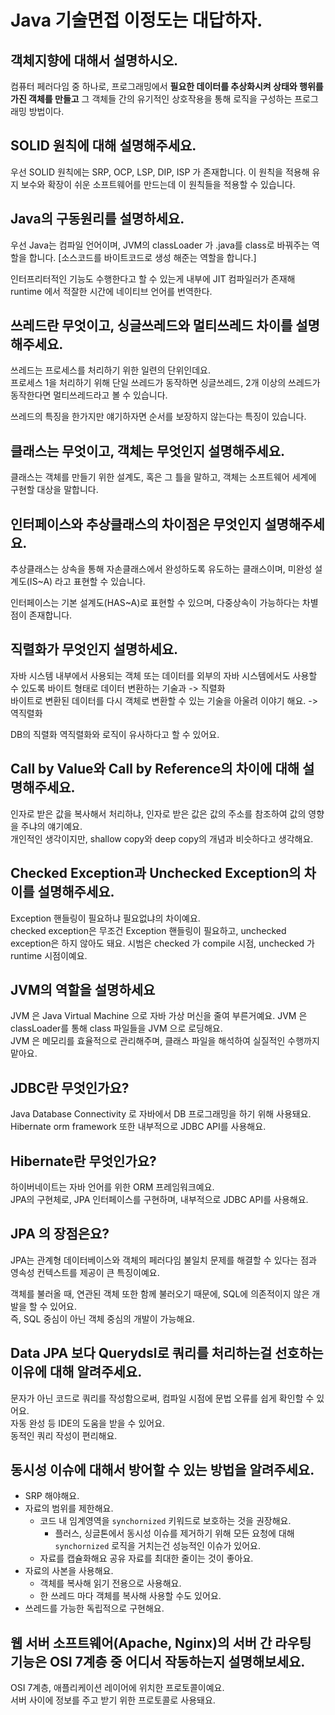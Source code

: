 # Java 기술면접 이정도는 대답하자.

## 객체지향에 대해서 설명하시오.

컴퓨터 페러다임 중 하나로, 프로그래밍에서 **필요한 데이터를 추상화시켜 상태와 행위를 가진 객체를 만들고** 그 객체들 간의 유기적인 상호작용을 통해 로직을 구성하는 프로그래밍 방법이다.

## SOLID 원칙에 대해 설명해주세요.

우선 SOLID 원칙에는 SRP, OCP, LSP, DIP, ISP 가 존재합니다.
이 원칙을 적용해 유지 보수와 확장이 쉬운 소프트웨어를 만드는데 이 원칙들을 적용할 수 있습니다.

## Java의 구동원리를 설명하세요.

우선 Java는 컴파일 언어이며, JVM의 classLoader 가 .java를 class로 바꿔주는 역할을 합니다. [소스코드를 바이트코드로 생성 해준는 역할을 합니다.]  

인터프리터적인 기능도 수행한다고 할 수 있는게 내부에 JIT 컴파일러가 존재해 runtime 에서 적잘한 시간에 네이티브 언어를 번역한다.

## 쓰레드란 무엇이고, 싱글쓰레드와 멀티쓰레드 차이를 설명해주세요.

쓰레드는 프로세스를 처리하기 위한 일련의 단위인데요.  
프로세스 1을 처리하기 위해 단일 쓰레드가 동작하면 싱글쓰레드, 2개 이상의 쓰레드가 동작한다면 멀티쓰레드라고 볼 수 있습니다.

쓰레드의 특징을 한가지만 얘기하자면 순서를 보장하지 않는다는 특징이 있습니다.

## 클래스는 무엇이고, 객체는 무엇인지 설명해주세요.

클래스는 객체를 만들기 위한 설계도, 혹은 그 틀을 말하고, 객체는 소프트웨어 세계에 구현할 대상을 말합니다.

## 인터페이스와 추상클래스의 차이점은 무엇인지 설명해주세요.

추상클래스는 상속을 통해 자손클래스에서 완성하도록 유도하는 클래스이며, 미완성 설계도(IS~A) 라고 표현할 수 있습니다.

인터페이스는 기본 설계도(HAS~A)로 표현할 수 있으며, 다중상속이 가능하다는 차별점이 존재합니다.

## 직렬화가 무엇인지 설명하세요.

자바 시스템 내부에서 사용되는 객체 또는 데이터를 외부의 자바 시스템에서도 사용할 수 있도록 바이트 형태로 데이터 변환하는 기술과 -> 직렬화  
바이트로 변환된 데이터를 다시 객체로 변환할 수 있는 기술을 아울려 이야기 해요. -> 역직렬화  

DB의 직렬화 역직렬화와 로직이 유사하다고 할 수 있어요.

## Call by Value와 Call by Reference의 차이에 대해 설명해주세요.

인자로 받은 값을 복사해서 처리하냐, 인자로 받은 값은 값의 주소를 참조하여 값의 영향을 주냐의 얘기예요.  
개인적인 생각이지만, shallow copy와 deep copy의 개념과 비슷하다고 생각해요.

## Checked Exception과 Unchecked Exception의 차이를 설명해주세요.

Exception 핸들링이 필요하냐 필요없냐의 차이예요.  
checked exception은 무조건 Exception 핸들링이 필요하고, unchecked exception은 하지 않아도 돼요.
시범은 checked 가 compile 시점, unchecked 가 runtime 시점이예요.

## JVM의 역할을 설명하세요

JVM 은 Java Virtual Machine 으로 자바 가상 머신을 줄여 부른거예요.
JVM 은 classLoader를 통해 class 파일들을 JVM 으로 로딩해요.  
JVM 은 메모리를 효율적으로 관리해주며, 클래스 파일을 해석하여 실질적인 수행까지 맡아요.

## JDBC란 무엇인가요?

Java Database Connectivity 로 자바에서 DB 프로그래밍을 하기 위해 사용돼요.
Hibernate orm framework 또한 내부적으로 JDBC API를 사용해요.

## Hibernate란 무엇인가요?

하이버네이트는 자바 언어를 위한 ORM 프레임워크예요.  
JPA의 구현체로, JPA 인터페이스를 구현하며, 내부적으로 JDBC API를 사용해요.

## JPA 의 장점은요?

JPA는 관계형 데이터베이스와 객체의 페러다임 불일치 문제를 해결할 수 있다는 점과 영속성 컨텍스트를 제공이 큰 특징이예요.

객체를 불러올 때, 연관된 객체 또한 함께 불러오기 때문에, SQL에 의존적이지 않은 개발을 할 수 있어요.  
즉, SQL 중심이 아닌 객체 중심의 개발이 가능해요.

## Data JPA 보다 Querydsl로 쿼리를 처리하는걸 선호하는 이유에 대해 알려주세요.

문자가 아닌 코드로 쿼리를 작성함으로써, 컴파일 시점에 문법 오류를 쉽게 확인할 수 있어요.   
자동 완성 등 IDE의 도움을 받을 수 있어요.  
동적인 쿼리 작성이 편리해요.

## 동시성 이슈에 대해서 방어할 수 있는 방법을 알려주세요.

* SRP 해야해요.
* 자료의 범위를 제한해요.
  *  코드 내 임계영역을 `synchornized` 키워드로 보호하는 것을 권장해요.
     * 플러스, 싱글톤에서 동시성 이슈를 제거하기 위해 모든 요청에 대해 `synchornized` 로직을 거치는건 성능적인 이슈가 있어요.
  *  자료를 캡슐화해요 공유 자료를 최대한 줄이는 것이 좋아요.
* 자료의 사본을 사용해요.
  * 객체를 복사해 읽기 전용으로 사용해요.
  * 한 쓰레드 마다 객체를 복사해 사용할 수도 있어요.
* 쓰레드를 가능한 독립적으로 구현해요.

## 웹 서버 소프트웨어(Apache, Nginx)의 서버 간 라우팅 기능은 OSI 7계층 중 어디서 작동하는지 설명해보세요.

OSI 7계층, 애플리케이션 레이어에 위치한 프로토콜이예요.  
서버 사이에 정보를 주고 받기 위한 프로토콜로 사용돼요.